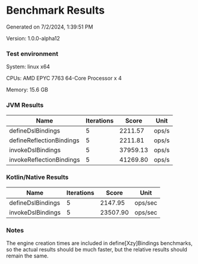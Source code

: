 # Benchmark Results

Generated on 7/2/2024, 1:39:51 PM

Version: 1.0.0-alpha12

### Test environment

System: linux x64

CPUs: AMD EPYC 7763 64-Core Processor x 4

Memory: 15.6 GB

### JVM Results

| Name | Iterations | Score | Unit |
| --- | --- | --- | --- |
| defineDslBindings | 5 | 2211.57 | ops/s |
| defineReflectionBindings | 5 | 2211.81 | ops/s |
| invokeDslBindings | 5 | 37959.13 | ops/s |
| invokeReflectionBindings | 5 | 41269.80 | ops/s |

### Kotlin/Native Results

| Name | Iterations | Score | Unit |
| --- | --- | --- | --- |
| defineDslBindings | 5 | 2147.95 | ops/sec |
| invokeDslBindings | 5 | 23507.90 | ops/sec |

### Notes

The engine creation times are included in define[Xzy]Bindings benchmarks, so the actual results should be much faster, but the relative results should remain the same.
